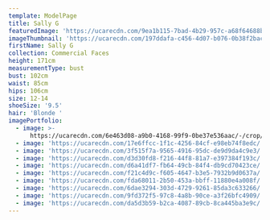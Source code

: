 ```yaml
---
template: ModelPage
title: Sally G
featuredImage: 'https://ucarecdn.com/9ea1b115-7bad-4b29-957c-a68f64688bb5/'
imageThumbnail: 'https://ucarecdn.com/197ddafa-c456-4d07-b076-0b38f2bac005/'
firstName: Sally G
collection: Commercial Faces
height: 171cm
measurementType: bust
bust: 102cm
waist: 85cm
hips: 106cm
size: 12-14
shoeSize: '9.5'
hair: 'Blonde '
imagePortfolio:
  - image: >-
      https://ucarecdn.com/6e463d08-a9b0-4168-99f9-0be37e536aac/-/crop/648x997/0,0/-/preview/
  - image: 'https://ucarecdn.com/17e6ffcc-1f1c-4256-84cf-e98eb74f8edc/'
  - image: 'https://ucarecdn.com/3f515f7a-9565-4916-95dc-de9d9da4c9e3/'
  - image: 'https://ucarecdn.com/d3d30fd8-f216-44f8-81a7-e397384f193c/'
  - image: 'https://ucarecdn.com/d6a41df7-fb64-49cb-84f4-db9cd70423ce/'
  - image: 'https://ucarecdn.com/f21c4d9c-f605-4647-b3e5-7932b9d0637a/'
  - image: 'https://ucarecdn.com/fda68011-2b50-453a-bbff-11880e4a008f/'
  - image: 'https://ucarecdn.com/6dae3294-303d-4729-9261-85da3c633266/'
  - image: 'https://ucarecdn.com/9fd372f5-97c8-4a8b-90ce-a3f26bfc4909/'
  - image: 'https://ucarecdn.com/da5d3b59-b2ca-4087-89cb-8ca445ba3e9c/'
---
```


